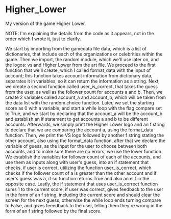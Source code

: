 # Higher_Lower
My version of the game Higher Lower.

NOTE: I'm explaining the details from the code as it appears, not in the order which I wrote it, just to clarify.

We start by importing from the gamedata file data, which is a list of dictionaries, that include each of the organizations or celebrities within the game.
Then we import, the random module, which we'll use later on, and the logos: vs and Higher Lower from the art file.
We proceed to the first function that we'll create, which I called format_data with the input of account; this function takes account information from dictionary data, 
separates it in variables, so it can return the information as a string.
Next, we create a second function called user_is_correct, that takes the guess from the user, as well as the follower count for accounts a and b.
Then, we create 2 variables called account_a and account_b, which will be taken from the data list with the random.choice function.
Later, we set the starting score as 0 with a variable, and start a while loop with the flag compare set to True, and we start by declaring that the account_a will be the 
account_b and establish an if statement to get accounts a and b to be different accounts.
Afterwards, we simply print the Higher Lower logo and an f string to declare that we are comparing the account a, using the format_data function.
Then, we print the VS logo followed by another f string stating the other account, also using the format_data function, after that we declare the variable of guess,
as the input for the user to choose between both accounts, and to make sure there are no errors, we use the lower function.
We establish the variables for follower count of each of the accounts, and use them as inputs along with user's guess, into an if statement that checks, if user is 
correct, utilizing the function user_is_correct, which checks if the follower count of a is greater than the other account and if user's guess was a, if so function 
returns True and also an elif in the opposite case.
Lastly, the if statement that uses user_is_correct function sums 1 to the current score, if user was correct, gives feedback to the user in the form of an f string, 
including the current score and should clear the screen for the next guess, otherwise the while loop ends turning compare to False, and gives feeedback to the user,
telling them they're wrong in the form of an f string followed by the final score.
